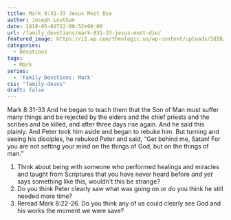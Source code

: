 ```yaml
---
title: Mark 8:31-33 Jesus Must Die
author: Joseph Louthan
date: 2018-05-02T12:00:52+00:00
url: /family_devotions/mark-831-33-jesus-must-die/
featured_image: https://i1.wp.com/theologic.us/wp-content/uploads/2018/04/d531397937.jpg?resize=676%2C446
categories:
  - Devotions
tags:
  - Mark
series:
  - 'Family Devotions: Mark'
css: "family-devos"
draft: false
---
```

Mark 8:31-33 And he began to teach them that the Son of Man must suffer many things and be rejected by the elders and the chief priests and the scribes and be killed, and after three days rise again. And he said this plainly. And Peter took him aside and began to rebuke him. But turning and seeing his disciples, he rebuked Peter and said, “Get behind me, Satan! For you are not setting your mind on the things of God, but on the things of man.”

  1. Think about being with someone who performed healings and miracles and taught from Scriptures that you have never heard before _and yet_ says something like this, wouldn't this be strange?
  2. Do you think Peter clearly saw what was going on or do you think he still needed more time?
  3. Reread Mark 8:22-26. Do you think any of us could clearly see God and his works the moment we were save?